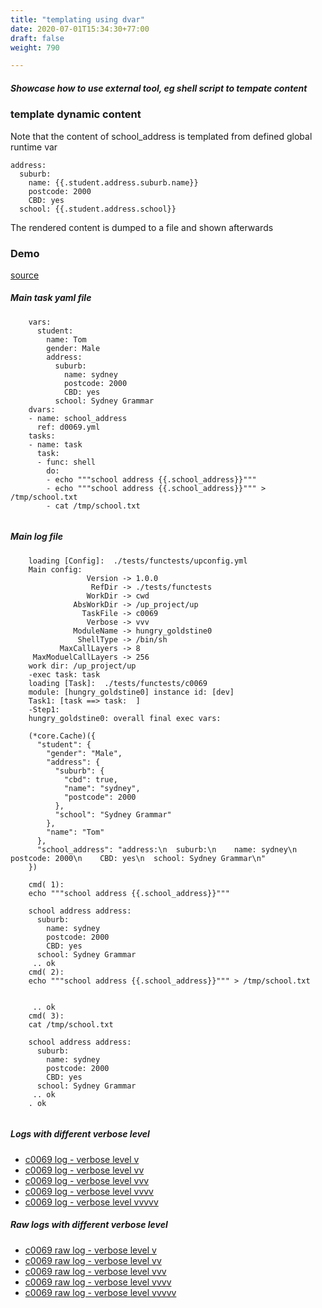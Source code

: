```yaml
---
title: "templating using dvar"
date: 2020-07-01T15:34:30+77:00
draft: false
weight: 790

---
```


##### Showcase how to use external tool, eg shell script to tempate content


### template dynamic content


Note that the content of school_address is templated from defined global runtime var

```
address:
  suburb:
    name: {{.student.address.suburb.name}}
    postcode: 2000
    CBD: yes
  school: {{.student.address.school}}

```

The rendered content is dumped to a file and shown afterwards











### Demo








[source](https://github.com/upcmd/up/blob/master/tests/functests/c0069.yml)

##### Main task yaml file
```
    vars:
      student:
        name: Tom
        gender: Male
        address:
          suburb:
            name: sydney
            postcode: 2000
            CBD: yes
          school: Sydney Grammar
    dvars:
    - name: school_address
      ref: d0069.yml
    tasks:
    - name: task
      task:
      - func: shell
        do:
        - echo """school address {{.school_address}}"""
        - echo """school address {{.school_address}}""" > /tmp/school.txt
        - cat /tmp/school.txt
    
```
##### Main log file
```
    loading [Config]:  ./tests/functests/upconfig.yml
    Main config:
                 Version -> 1.0.0
                  RefDir -> ./tests/functests
                 WorkDir -> cwd
              AbsWorkDir -> /up_project/up
                TaskFile -> c0069
                 Verbose -> vvv
              ModuleName -> hungry_goldstine0
               ShellType -> /bin/sh
           MaxCallLayers -> 8
     MaxModuelCallLayers -> 256
    work dir: /up_project/up
    -exec task: task
    loading [Task]:  ./tests/functests/c0069
    module: [hungry_goldstine0] instance id: [dev]
    Task1: [task ==> task:  ]
    -Step1:
    hungry_goldstine0: overall final exec vars:
    
    (*core.Cache)({
      "student": {
        "gender": "Male",
        "address": {
          "suburb": {
            "cbd": true,
            "name": "sydney",
            "postcode": 2000
          },
          "school": "Sydney Grammar"
        },
        "name": "Tom"
      },
      "school_address": "address:\n  suburb:\n    name: sydney\n    postcode: 2000\n    CBD: yes\n  school: Sydney Grammar\n"
    })
    
    cmd( 1):
    echo """school address {{.school_address}}"""
    
    school address address:
      suburb:
        name: sydney
        postcode: 2000
        CBD: yes
      school: Sydney Grammar
     .. ok
    cmd( 2):
    echo """school address {{.school_address}}""" > /tmp/school.txt
    
    
     .. ok
    cmd( 3):
    cat /tmp/school.txt
    
    school address address:
      suburb:
        name: sydney
        postcode: 2000
        CBD: yes
      school: Sydney Grammar
     .. ok
    . ok
    
```


##### Logs with different verbose level
* [c0069 log - verbose level v](../../logs/c0069_v)
* [c0069 log - verbose level vv](../../logs/c0069_vv)
* [c0069 log - verbose level vvv](../../logs/c0069_vvvv)
* [c0069 log - verbose level vvvv](../../logs/c0069_vvvv)
* [c0069 log - verbose level vvvvv](../../logs/c0069_vvvvv)

##### Raw logs with different verbose level
* [c0069 raw log - verbose level v](../../reflogs/c0069_v.log)
* [c0069 raw log - verbose level vv](../../reflogs/c0069_vv.log)
* [c0069 raw log - verbose level vvv](../../reflogs/c0069_vvv.log)
* [c0069 raw log - verbose level vvvv](../../reflogs/c0069_vvvv.log)
* [c0069 raw log - verbose level vvvvv](../../reflogs/c0069_vvvvv.log)







